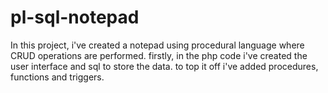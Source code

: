 # pl-sql-notepad

In this project, i've created a notepad using procedural language where CRUD operations are performed.
firstly, in the php code i've created the user interface and sql to store the data.
to top it off i've added procedures, functions and triggers.
